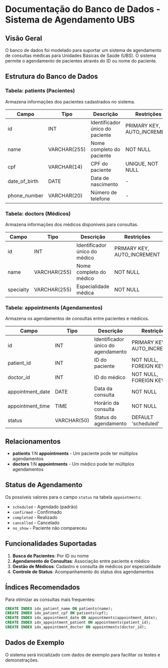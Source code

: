 # Documentação do Banco de Dados - Sistema de Agendamento UBS

## Visão Geral

O banco de dados foi modelado para suportar um sistema de agendamento de consultas médicas para Unidades Básicas de Saúde (UBS). O sistema permite o agendamento de pacientes através do ID ou nome do paciente.

## Estrutura do Banco de Dados

### Tabela: patients (Pacientes)

Armazena informações dos pacientes cadastrados no sistema.

| Campo | Tipo | Descrição | Restrições |
|-------|------|-----------|------------|
| id | INT | Identificador único do paciente | PRIMARY KEY, AUTO_INCREMENT |
| name | VARCHAR(255) | Nome completo do paciente | NOT NULL |
| cpf | VARCHAR(14) | CPF do paciente | UNIQUE, NOT NULL |
| date_of_birth | DATE | Data de nascimento | - |
| phone_number | VARCHAR(20) | Número de telefone | - |

### Tabela: doctors (Médicos)

Armazena informações dos médicos disponíveis para consultas.

| Campo | Tipo | Descrição | Restrições |
|-------|------|-----------|------------|
| id | INT | Identificador único do médico | PRIMARY KEY, AUTO_INCREMENT |
| name | VARCHAR(255) | Nome completo do médico | NOT NULL |
| specialty | VARCHAR(255) | Especialidade médica | NOT NULL |

### Tabela: appointments (Agendamentos)

Armazena os agendamentos de consultas entre pacientes e médicos.

| Campo | Tipo | Descrição | Restrições |
|-------|------|-----------|------------|
| id | INT | Identificador único do agendamento | PRIMARY KEY, AUTO_INCREMENT |
| patient_id | INT | ID do paciente | NOT NULL, FOREIGN KEY |
| doctor_id | INT | ID do médico | NOT NULL, FOREIGN KEY |
| appointment_date | DATE | Data da consulta | NOT NULL |
| appointment_time | TIME | Horário da consulta | NOT NULL |
| status | VARCHAR(50) | Status do agendamento | DEFAULT 'scheduled' |

## Relacionamentos

- **patients** 1:N **appointments** - Um paciente pode ter múltiplos agendamentos
- **doctors** 1:N **appointments** - Um médico pode ter múltiplos agendamentos

## Status de Agendamento

Os possíveis valores para o campo `status` na tabela `appointments`:

- `scheduled` - Agendado (padrão)
- `confirmed` - Confirmado
- `completed` - Realizado
- `cancelled` - Cancelado
- `no_show` - Paciente não compareceu

## Funcionalidades Suportadas

1. **Busca de Pacientes**: Por ID ou nome
2. **Agendamento de Consultas**: Associação entre paciente e médico
3. **Gestão de Médicos**: Cadastro e consulta de médicos por especialidade
4. **Controle de Status**: Acompanhamento do status dos agendamentos

## Índices Recomendados

Para otimizar as consultas mais frequentes:

```sql
CREATE INDEX idx_patient_name ON patients(name);
CREATE INDEX idx_patient_cpf ON patients(cpf);
CREATE INDEX idx_appointment_date ON appointments(appointment_date);
CREATE INDEX idx_appointment_patient ON appointments(patient_id);
CREATE INDEX idx_appointment_doctor ON appointments(doctor_id);
```

## Dados de Exemplo

O sistema será inicializado com dados de exemplo para facilitar os testes e demonstrações.

